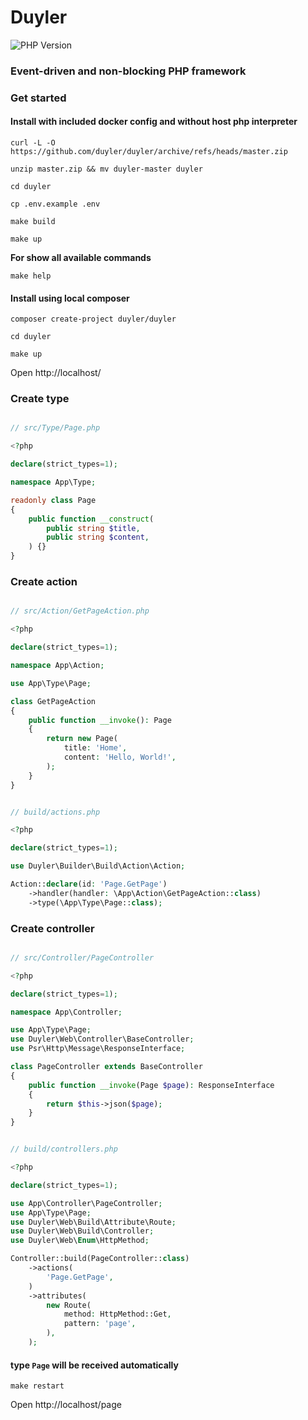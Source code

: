 # Duyler

![PHP Version](https://img.shields.io/packagist/dependency-v/duyler/duyler/php?version=dev-master)

### Event-driven and non-blocking PHP framework

### Get started

#### Install with included docker config and without host php interpreter

```shell
curl -L -O https://github.com/duyler/duyler/archive/refs/heads/master.zip
```
```shell
unzip master.zip && mv duyler-master duyler
```
```shell
cd duyler
```
```shell
cp .env.example .env
```
```shell
make build
```
```shell
make up
```

**For show all available commands**

```shell
make help
```

#### Install using local composer

```shell
composer create-project duyler/duyler
```
```shell
cd duyler
```
```shell
make up
```
Open http://localhost/

### Create type

```php

// src/Type/Page.php

<?php

declare(strict_types=1);

namespace App\Type;

readonly class Page
{
    public function __construct(
        public string $title,
        public string $content,
    ) {}
}

```

### Create action

```php

// src/Action/GetPageAction.php

<?php

declare(strict_types=1);

namespace App\Action;

use App\Type\Page;

class GetPageAction
{
    public function __invoke(): Page
    {
        return new Page(
            title: 'Home',
            content: 'Hello, World!',
        );
    }
}

```

```php

// build/actions.php

<?php

declare(strict_types=1);

use Duyler\Builder\Build\Action\Action;

Action::declare(id: 'Page.GetPage')
    ->handler(handler: \App\Action\GetPageAction::class)
    ->type(\App\Type\Page::class);

```

### Create controller

```php

// src/Controller/PageController

<?php

declare(strict_types=1);

namespace App\Controller;

use App\Type\Page;
use Duyler\Web\Controller\BaseController;
use Psr\Http\Message\ResponseInterface;

class PageController extends BaseController
{
    public function __invoke(Page $page): ResponseInterface
    {
        return $this->json($page);
    }
}

```

```php

// build/controllers.php

<?php

declare(strict_types=1);

use App\Controller\PageController;
use App\Type\Page;
use Duyler\Web\Build\Attribute\Route;
use Duyler\Web\Build\Controller;
use Duyler\Web\Enum\HttpMethod;

Controller::build(PageController::class)
    ->actions(
        'Page.GetPage',
    )
    ->attributes(
        new Route(
            method: HttpMethod::Get,
            pattern: 'page',
        ),
    );

```

#### type ```Page``` will be received automatically

```shell
make restart
```

Open http://localhost/page
